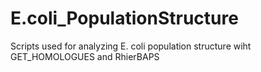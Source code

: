 # E.coli_PopulationStructure
Scripts used for analyzing E. coli population structure wiht GET_HOMOLOGUES and RhierBAPS
